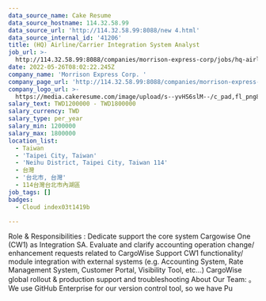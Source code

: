 ```yaml
---
data_source_name: Cake Resume
data_source_hostname: 114.32.58.99
data_source_url: 'http://114.32.58.99:8088/new 4.html'
data_source_internal_id: '41206'
title: (HQ) Airline/Carrier Integration System Analyst
job_url: >-
  http://114.32.58.99:8088/companies/morrison-express-corp/jobs/hq-airline-carrier-integration-system-analyst
date: 2022-05-26T08:02:22.245Z
company_name: 'Morrison Express Corp. '
company_page_url: 'http://114.32.58.99:8088/companies/morrison-express-corp'
company_logo_url: >-
  https://media.cakeresume.com/image/upload/s--yvHS6slM--/c_pad,fl_png8,h_200,w_200/v1633687199/oku5mwknkw09u9uqq7bc.png
salary_text: TWD1200000 - TWD1800000
salary_currency: TWD
salary_type: per_year
salary_min: 1200000
salary_max: 1800000
location_list:
  - Taiwan
  - 'Taipei City, Taiwan'
  - 'Neihu District, Taipei City, Taiwan 114'
  - 台灣
  - '台北市, 台灣'
  - 114台灣台北市內湖區
job_tags: []
badges:
  - Cloud index03t1419b

---
```


Role & Responsibilities : Dedicate support the core system Cargowise One (CW1) as Integration SA. Evaluate and clarify accounting operation change/ enhancement requests related to CargoWise Support CW1 functionality/ module integration with external systems (e.g. Accounting System, Rate Management System, Customer Portal, Visibility Tool, etc...) CargoWise global rollout & production support and troubleshooting About Our Team: 。We use GitHub Enterprise for our version control tool, so we have Pu
